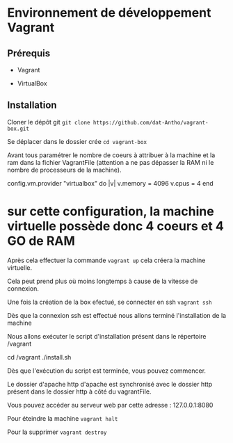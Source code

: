 # Environnement de développement Vagrant




## Prérequis


* Vagrant


* VirtualBox



## Installation 


Cloner le dépôt git `git clone https://github.com/dat-Antho/vagrant-box.git`


Se déplacer dans le dossier crée `cd vagrant-box `


Avant tous paramétrer le nombre de coeurs à attribuer à la machine et la ram dans la fichier VagrantFile (attention a ne pas dépasser la RAM ni le nombre de processeurs de la machine).


config.vm.provider "virtualbox" do |v|
v.memory = 4096
v.cpus = 4 
end
# sur cette configuration, la machine virtuelle possède donc 4 coeurs et 4 GO de RAM


Après cela effectuer la commande `vagrant up` cela créera la machine virtuelle.


Cela peut prend plus où moins longtemps à cause de la vitesse de connexion.


Une fois la création de la box efectué, se connecter en ssh `vagrant ssh`


Dès que la connexion ssh est effectué nous allons terminé l'installation de la machine


Nous allons exécuter le script d'installation présent dans le répertoire /vagrant 


cd /vagrant
./install.sh


Dès que l'exécution du script est terminée, vous pouvez commencer.


Le dossier d'apache http d'apache est synchronisé avec le dossier http présent dans le dossier http à côté du vagrantFile.


Vous pouvez accéder au serveur web par cette adresse : 127.0.0.1:8080


Pour éteindre la machine `vagrant halt`

Pour la supprimer `vagrant destroy`